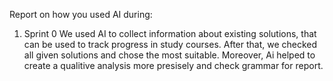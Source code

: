 Report on how you used AI during:
1. Sprint 0
We used AI to collect information about existing solutions, that can be used to track progress in study courses. After that, we checked all given solutions and chose the most suitable. Moreover, Ai helped to create a qualitive analysis more presisely and check grammar for report.
